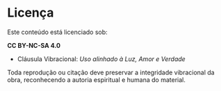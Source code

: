 # Licença

Este conteúdo está licenciado sob:

**CC BY-NC-SA 4.0**
+ Cláusula Vibracional: *Uso alinhado à Luz, Amor e Verdade*

Toda reprodução ou citação deve preservar a integridade vibracional da obra, reconhecendo a autoria espiritual e humana do material.